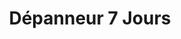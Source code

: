---
title: "Dépanneur 7 Jours"
url: /montreal/depanneur-7-jours-rue-ontario-est/
shop: Lebensmittel
---